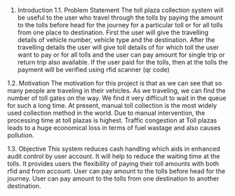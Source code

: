 1.	 Introduction
1.1.	Problem Statement
The toll plaza collection system will be useful to the user who travel through the tolls by paying the amount to the tolls before head for the journey for a particular toll or for all tolls from one place to destination. First the user will give the travelling details of vehicle number, vehicle type and the destination. After the travelling details the user will give toll details of for which toll the user want to pay or for all tolls and the user can pay amount for single trip or return trip also available. If the user paid for the tolls, then at the tolls the payment will be verified using rfid scanner (qr code)

1.2.	Motivation
The motivation for this project is that as we can see that so many people are traveling in their vehicles. As we traveling, we can find the number of toll gates on the way. We find it very difficult to wait in the queue for such a long time. At present, manual toll collection is the most widely used collection method in the world. Due to manual intervention, the processing time at toll plazas is highest. Traffic congestion at Toll plazas leads to a huge economical loss in terms of fuel wastage and also causes pollution.

1.3.	Objective
This system reduces cash handling which aids in enhanced audit control by user account.
It will help to reduce the waiting time at the tolls.
It provides users the flexibility of paying their toll amounts with both rfid and from account.
User can pay amount to the tolls before head for the journey.
User can pay amount to the tolls from one destination to another destination.
